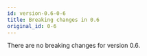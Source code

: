 ```yaml
---
id: version-0.6-0-6
title: Breaking changes in 0.6
original_id: 0-6
---
```


There are no breaking changes for version 0.6.
